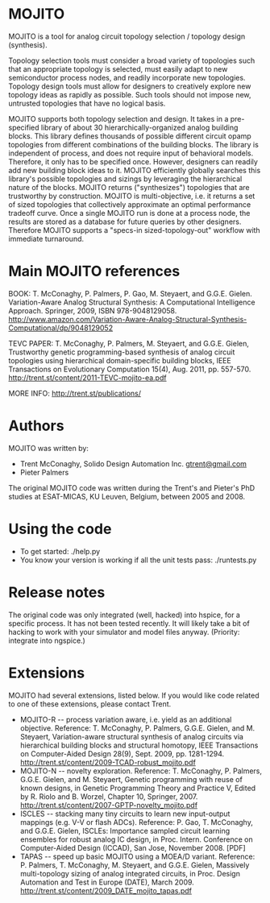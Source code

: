 MOJITO
======

MOJITO is a tool for analog circuit topology selection / topology design (synthesis). 

Topology selection tools must consider a broad variety of topologies such that an appropriate topology is selected, must easily adapt to new semiconductor process nodes, and readily incorporate new topologies. Topology design tools must allow for designers to creatively explore new topology ideas as rapidly as possible. Such tools should not impose new, untrusted topologies that have no logical basis. 

MOJITO supports both topology selection and design.  It takes in a pre-specified library of about 30 hierarchically-organized analog building blocks. This library defines thousands of possible different circuit opamp topologies from different combinations of the building blocks. The library is independent of process, and does not require input of behavioral models. Therefore, it only has to be specified once. However, designers can readily add new building block ideas to it. MOJITO efficiently globally searches this library's possible topologies and sizings by leveraging the hierarchical nature of the blocks. MOJITO returns ("synthesizes") topologies that are trustworthy by construction. MOJITO is multi-objective, i.e. it returns a set of sized topologies that collectively approximate an optimal performance tradeoff curve. Once a single MOJITO run is done at a process node, the results are stored as a database for future queries by other designers. Therefore MOJITO supports a "specs-in sized-topology-out" workflow with immediate turnaround.

Main MOJITO references
======================

BOOK: T. McConaghy, P. Palmers, P. Gao, M. Steyaert, and G.G.E. Gielen.  Variation-Aware Analog Structural Synthesis: A Computational Intelligence Approach.  Springer, 2009, ISBN 978-9048129058. http://www.amazon.com/Variation-Aware-Analog-Structural-Synthesis-Computational/dp/9048129052

TEVC PAPER: T. McConaghy, P. Palmers, M. Steyaert, and G.G.E. Gielen, Trustworthy genetic programming-based synthesis of analog circuit topologies using hierarchical domain-specific building blocks, IEEE Transactions on Evolutionary Computation 15(4), Aug. 2011, pp. 557-570. http://trent.st/content/2011-TEVC-mojito-ea.pdf

MORE INFO: http://trent.st/publications/

Authors
=======

MOJITO was written by:
 * Trent McConaghy, Solido Design Automation Inc. gtrent@gmail.com
 * Pieter Palmers

The original MOJITO code was written during the Trent's and Pieter's PhD studies at ESAT-MICAS, KU Leuven, Belgium, between 2005 and 2008.

Using the code
==============

 * To get started: ./help.py
 * You know your version is working if all the unit tests pass: ./runtests.py

Release notes
=============

The original code was only integrated (well, hacked) into hspice, for a specific process. It has not been tested recently. It will likely take a bit of hacking to work with your simulator and model files anyway. (Priority: integrate into ngspice.)

Extensions
==========
MOJITO had several extensions, listed below. If you would like code related to one of these extensions, please contact Trent.
 * MOJITO-R -- process variation aware, i.e. yield as an additional objective. Reference: T. McConaghy, P. Palmers, G.G.E. Gielen, and M. Steyaert, Variation-aware structural synthesis of analog circuits via hierarchical building blocks and structural homotopy, IEEE Transactions on Computer-Aided Design 28(9), Sept. 2009, pp. 1281-1294. http://trent.st/content/2009-TCAD-robust_mojito.pdf
 * MOJITO-N -- novelty exploration. Reference: T. McConaghy, P. Palmers, G.G.E. Gielen, and M. Steyaert, Genetic programming with reuse of known designs, in Genetic Programming Theory and Practice V, Edited by R. Riolo and B. Worzel, Chapter 10, Springer, 2007. http://trent.st/content/2007-GPTP-novelty_mojito.pdf
 * ISCLES -- stacking many tiny circuits to learn new input-output mappings (e.g. V-V or flash ADCs). Reference: P. Gao, T. McConaghy, and G.G.E. Gielen, ISCLEs: Importance sampled circuit learning ensembles for robust analog IC design, in Proc. Intern. Conference on Computer-Aided Design (ICCAD), San Jose, November 2008. [PDF]
 *  TAPAS -- speed up basic MOJITO using a MOEA/D variant. Reference: P. Palmers, T. McConaghy, M. Steyaert, and G.G.E. Gielen, Massively multi-topology sizing of analog integrated circuits, in Proc. Design Automation and Test in Europe (DATE), March 2009. http://trent.st/content/2009_DATE_mojito_tapas.pdf
